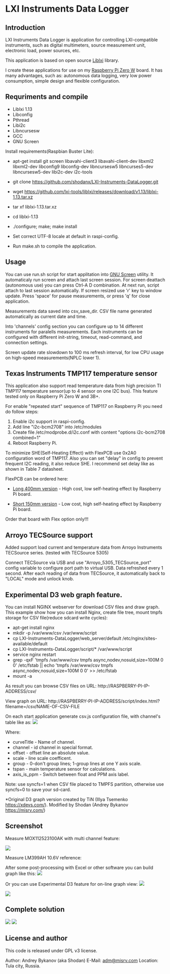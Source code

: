 # LXI Instruments Data Logger

## Introduction

LXI Instruments Data Logger is application for controlling LXI-compatible instruments, such as digital multimeters,  source measurement unit, electronic load, power sources, etc.

This application is based on open source [Liblxi](https://github.com/lxi-tools/liblxi) library.

I create these applications for use on my [Raspberry Pi Zero W](https://www.raspberrypi.org/products/raspberry-pi-zero-w/) board. It has many advantages, such as: autonomous data logging, very low power consumption, simple design and flexible configuration.


## Requriments and compile
- Liblxi 1.13
- Libconfig
- Pthread
- Libi2c
- Libncursesw
- GCC
- GNU Screen


Install requirements(Raspbian Buster Lite):
- apt-get install git screen libavahi-client3 libavahi-client-dev libxml2 libxml2-dev libconfig9 libconfig-dev libncursesw5 libncurses5-dev libncursesw5-dev libi2c-dev i2c-tools
- git clone https://github.com/shodanx/LXI-Instruments-DataLogger.git
- wget https://github.com/lxi-tools/liblxi/releases/download/v1.13/liblxi-1.13.tar.xz
- tar xf liblxi-1.13.tar.xz
- cd liblxi-1.13
- ./configure; make; make install


- Set correct UTF-8 locale at default in raspi-config.
- Run make.sh to compile the application.

## Usage
You can use run.sh script for start applitation into [GNU Screen](https://en.wikipedia.org/wiki/GNU_Screen) utility. It automaticaly run screen and attach last screen session. For screen deattach (autonomous use) you can press Ctrl-A D combination. At next run, script attach to last session automatically.
If screen resized use 'r' key to window update.
Press 'space' for pause measurements, or press 'q' for close application.

Measurements data saved into csv_save_dir. CSV file name generated automatically as current date and time.

Into 'channels' config section you can configure up to 14 different instruments for paralells measurements. Each instruments can be configured with different init-string, timeout, read-command, and connection settings.

Screen update rate slowdown to 100 ms refresh interval, for low CPU usage on high-speed measurements(NPLC lower 1).

## Texas Instruments TMP117 temperature sensor

This application also support read temperature data from high precision TI TMP117 temperature sensor(up to 4 sensor on one I2C bus).
This feature tested only on Raspberry Pi Zero W and 3B+.

For enable "repeated start" sequence of TMP117 on Raspberry Pi you need do follow steps: 

 1. Enable i2c support in raspi-config.
 2. Add line "i2c-bcm2708" into /etc/modules
 3. Create file /etc/modprobe.d/i2c.conf with content "options i2c-bcm2708 combined=1"
 4. Reboot Raspberry Pi.

To minimize SHE(Self-Heating Effect) with FlexPCB use 0x2A0 configuration word of TMP117. Also you can set "delay" in config to prevent frequent I2C reading, it also reduce SHE. I recommend set delay like as shown in Table 7 datasheet.


FlexPCB can be ordered here:

- [Long 400mm version](https://oshpark.com/shared_projects/rqIdFGTS) - High cost, low self-heating effect by Raspberry Pi board.

- [Short 150mm version](https://oshpark.com/shared_projects/LciP4Zpo) - Low cost, high self-heating effect by Raspberry Pi board.

Order that board with Flex option only!!!

## Arroyo TECSource support

Added support load current and temperature data from Arroyo Instruments TECSource series. (tested with TECSource 5305)

Connect TECSource via USB and use "Arroyo_5305_TECSource_port" config variable to configure port path to virtual USB.
Data refreshed every 1 second. After each reading of data from TECSource, it automatically back to "LOCAL" mode and unlock knob.

## Experimental D3 web graph feature.

You can install NGINX webserver for download CSV files and draw graph.
This example show how you can install Nginx, create file tree, mount tmpfs storage for CSV file(reduce sdcard write cycles):
- apt-get install nginx
- mkdir -p /var/www/csv /var/www/script
- cp LXI-Instruments-DataLogger/web_server/default /etc/nginx/sites-available/default
- cp LXI-Instruments-DataLogger/script/* /var/www/script
- service nginx restart
- grep -qxF 'tmpfs /var/www/csv tmpfs async,nodev,nosuid,size=100M 0 0' /etc/fstab || echo 'tmpfs /var/www/csv tmpfs async,nodev,nosuid,size=100M 0 0' >> /etc/fstab
- mount -a

As result you can browse CSV files on URL: http://RASPBERRY-PI-IP-ADDRESS/csv/

View graph on URL: http://RASPBERRY-PI-IP-ADDRESS/script/index.html?filename=/csv/NAME-OF-CSV-FILE

On each start application generate csv.js configuration file, with channel's table like as:
![](https://misrv.com/wp-content/uploads/2019/06/aa26c667-640b-49d1-b9b7-a48c79f798d7.png)

Where:
- curveTitle - Name of channel.
- channel - id channel in special format.
- offset - offset line an absolute value.
- scale - line scale coefficent.
- group - 0-don't group lines; 1-group lines at one Y axis scale.
- tspan - main temperature sensor for calculations.
- axis_is_ppm - Switch between float and PPM axis label.

Note: use syncfs=1 when CSV file placed to TMPFS partition, otherwise use syncfs=0 to save your sd-card. 

*Original D3 graph version created by TiN (Illya Tsemenko https://xdevs.com/). Modified by Shodan (Andrey Bykanov https://misrv.com/)

## Screenshot

Measure MOX112523100AK with multi channel feature:

![](https://misrv.com/wp-content/uploads/2019/06/logger.png)

Measure LM399AH 10.6V reference:

After some post-processing with Excel or other software you can build graph like this:
![](https://misrv.com/wp-content/uploads/2019/05/lm399_34410.png)

Or you can use Experimental D3 feature for on-line graph view:
![](https://misrv.com/wp-content/uploads/2019/05/acf73fe5-e32d-483e-8aa3-bb822b0d6f58-e1559315294172.png)

![](https://misrv.com/wp-content/uploads/2019/06/c1701e98-a768-4c82-aac0-a66656f6251a.png)

## Complete solution
![](https://misrv.com/wp-content/uploads/2019/05/FJIMG_20190519_085057.jpg)
![](https://misrv.com/wp-content/uploads/2019/05/FJIMG_20190519_085127.jpg)

## License and author

This code is released under GPL v3 license.

Author: Andrey Bykanov (aka Shodan)
E-Mail: adm@misrv.com
Location: Tula city, Russia.

